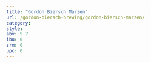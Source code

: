 ```yaml
---
title: "Gordon Biersch Marzen"
url: /gordon-biersch-brewing/gordon-biersch-marzen/
category: 
style: 
abv: 5.7
ibu: 0
srm: 0
upc: 0
---
```


